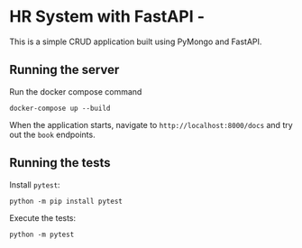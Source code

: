 # HR System with FastAPI  - 

This is a simple CRUD application built using PyMongo and FastAPI. 
## Running the server

Run the docker compose command 
```
docker-compose up --build
```

When the application starts, navigate to `http://localhost:8000/docs` and try out the `book` endpoints.

## Running the tests

Install `pytest`:

```
python -m pip install pytest
```

Execute the tests:

```
python -m pytest
```

